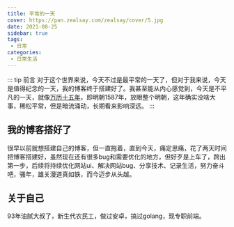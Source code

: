 ```yaml
---
title: 平常的一天
cover: https://pan.zealsay.com/zealsay/cover/5.jpg
date: 2021-08-25
sidebar: true
tags:
 - 日常
categories:
 - 日常生活
---
```


::: tip 前言
对于这个世界来说，今天不过是最平常的一天了，但对于我来说，今天是值得纪念的一天，我的博客终于搭建好了。我甚至能从内心感觉到，今天是不平凡的一天，就像[万历十五年](https://baike.baidu.com/item/%E4%B8%87%E5%8E%86%E5%8D%81%E4%BA%94%E5%B9%B4/83205?fr=aladdin)，即明朝1587年，放眼整个明朝，这年确实没啥大事，稀松平常，但是暗流涌动，长期看来影响深远。
:::

<!-- more -->

## 我的博客搭好了

很早以前就想搭建自己的博客，但一直拖着，直到今天，痛定思痛，花了两天时间把博客搭建好，虽然现在还有很多bug和需要优化的地方，但好歹是上车了，跨出第一步，后续将持续优化网站ui、解决网站bug、分享技术、记录生活，努力奋斗吧，骚年，雄关漫道真如铁，而今迈步从头越。

## 关于自己

93年油腻大叔了，新生代农民工，做过安卓，搞过golang，现专职前端。


